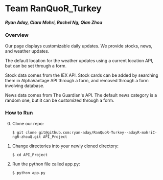 # Team RanQuoR_Turkey
##### Ryan Aday, Clara Mohri, Rachel Ng, Qian Zhou

### Overview
Our page displays customizable daily updates. We provide stocks, news, and weather updates. 

The default location for the weather updates using a current location API, but can be set through a form. 

Stock data comes from the IEX API. Stock cards can be added by searching them in AlphaVantage API through a form, and removed through a form involving database. 

News data comes from The Guardian's API. The default news category is a random one, but it can be customized through a form. 

### How to Run

0. Clone our repo: 
  
    ```
    $ git clone git@github.com:ryan-aday/RanQuoR-Turkey--adayR-mohriC-ngR-zhouQ.git API_Project
    ```
1. Change directories into your newly cloned directory: 
  
    ```
    $ cd API_Project
    ```
2. Run the python file called app.py:

    ```
    $ python app.py
    ```

